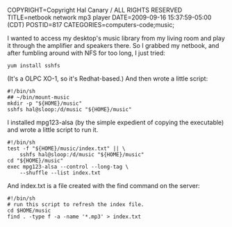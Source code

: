 COPYRIGHT=Copyright Hal Canary / ALL RIGHTS RESERVED
TITLE=netbook network mp3 player
DATE=2009-09-16 15:37:59-05:00 (CDT)
POSTID=817
CATEGORIES=computers-code;music;

I wanted to access my desktop's music library from my living room and play it through the amplifier and speakers there. So I grabbed my netbook, and after fumbling around with NFS for too long, I just tried:

    yum install sshfs

(It's a OLPC XO-1, so it's Redhat-based.) And then wrote a little script:

    #!/bin/sh
    ## ~/bin/mount-music
    mkdir -p "${HOME}/music"
    sshfs hal@sloop:/d/music "${HOME}/music"

I installed mpg123-alsa (by the simple expedient of copying the executable) and wrote a little script to run it.

    #!/bin/sh
    test -f "${HOME}/music/index.txt" || \
        sshfs hal@sloop:/d/music "${HOME}/music"
    cd "${HOME}/music"
    exec mpg123-alsa --control --long-tag \
        --shuffle --list index.txt

And index.txt is a file created with the find command on the server:

    #!/bin/sh
    # run this script to refresh the index file.
    cd $HOME/music
    find . -type f -a -name '*.mp3' > index.txt
